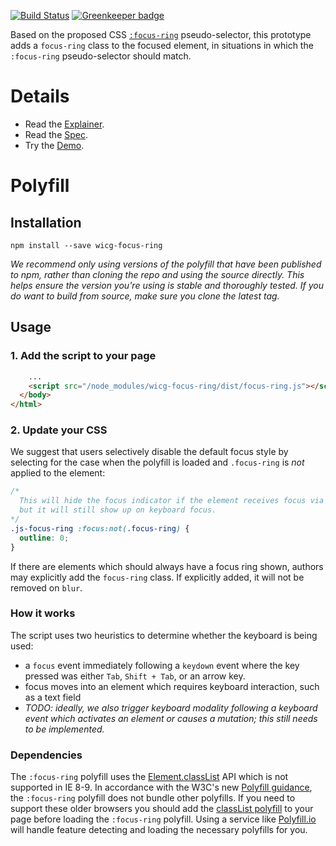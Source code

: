 [![Build Status](https://travis-ci.org/WICG/focus-ring.svg?branch=master)](https://travis-ci.org/WICG/focus-ring)
[![Greenkeeper badge](https://badges.greenkeeper.io/WICG/focus-ring.svg)](https://greenkeeper.io/)

Based on the proposed CSS
[`:focus-ring`](https://drafts.csswg.org/selectors-4/#the-focusring-pseudo)
pseudo-selector,
this prototype adds a `focus-ring` class to the focused element,
in situations in which the `:focus-ring` pseudo-selector should match.

# Details

- Read the [Explainer](explainer.md).
- Read the [Spec](https://drafts.csswg.org/selectors-4/#the-focusring-pseudo).
- Try the [Demo](https://wicg.github.io/focus-ring/demo).

# Polyfill

## Installation

`npm install --save wicg-focus-ring`

_We recommend only using versions of the polyfill that have been published to npm, rather than
cloning the repo and using the source directly. This helps ensure the version you're using is stable
and thoroughly tested. If you do want to build from source, make sure you clone the latest tag._

## Usage

### 1. Add the script to your page

```html
    ...
    <script src="/node_modules/wicg-focus-ring/dist/focus-ring.js"></script>
  </body>
</html>
```

### 2. Update your CSS

We suggest that users
selectively disable the default focus style
by selecting for the case when the polyfill is loaded
and `.focus-ring` is _not_ applied to the element:

```css
/*
  This will hide the focus indicator if the element receives focus via the mouse,
  but it will still show up on keyboard focus.
*/
.js-focus-ring :focus:not(.focus-ring) {
  outline: 0;
}
```

If there are elements which should always have a focus ring shown,
authors may explicitly add the `focus-ring` class.
If explicitly added, it will not be removed on `blur`.

### How it works

The script uses two heuristics to determine whether the keyboard is being used:

- a `focus` event immediately following a `keydown` event where the key pressed was either `Tab`, 
`Shift + Tab`, or an arrow key.
- focus moves into an element which requires keyboard interaction,
  such as a text field
- _TODO: ideally, we also trigger keyboard modality
  following a keyboard event which activates an element or causes a mutation;
  this still needs to be implemented._

### Dependencies

The `:focus-ring` polyfill uses the
[Element.classList](https://developer.mozilla.org/en-US/docs/Web/API/Element/classList) API which is
not supported in IE 8-9. In accordance with the W3C's new [Polyfill
guidance](https://www.w3.org/2001/tag/doc/polyfills/#don-t-serve-unnecessary-polyfills), the
`:focus-ring` polyfill does not bundle other polyfills. If you need to support these older browsers
you should add the [classList polyfill](https://github.com/eligrey/classList.js/) to your page
before loading the `:focus-ring` polyfill. Using a service like
[Polyfill.io](https://polyfill.io/v2/docs/) will handle feature detecting and loading the necessary
polyfills for you.
